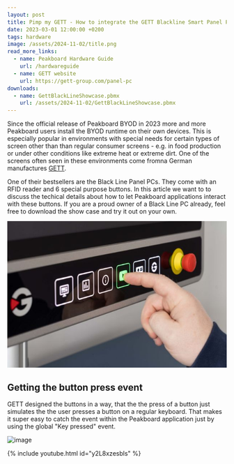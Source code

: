 ```yaml
---
layout: post
title: Pimp my GETT - How to integrate the GETT Blackline Smart Panel PC with Peakboard 
date: 2023-03-01 12:00:00 +0200
tags: hardware
image: /assets/2024-11-02/title.png
read_more_links:
  - name: Peakboard Hardware Guide
    url: /hardwareguide
  - name: GETT website
    url: https://gett-group.com/panel-pc
downloads:
  - name: GettBlackLineShowcase.pbmx
    url: /assets/2024-11-02/GettBlackLineShowcase.pbmx
---
```

Since the official release of Peakboard BYOD in 2023 more and more Peakboard users install the BYOD runtime on their own devices. This is especially popular in environments with special needs for certain types of screen other than than regular consumer screens - e.g. in food production or under other conditions like extreme heat or extreme dirt.
One of the screens often seen in these environments come fromna German manufactures [GETT](https://gett-group.com/panel-pc).

One of their bestsellers are the Black Line Panel PCs. They come with an RFID reader and 6 special purpose buttons. In this article we want to to discuss the techical details about how to let Peakboard applications interact with these buttons. If you are a proud owner of a Black Line PC already, feel free to download the show case and try it out on your own. 

![image](/assets/2024-11-02/010.jpeg)

## Getting the button press event

GETT designed the buttons in a way, that the the press of a button just simulates the the user presses a button on a regular keyboard. That makes it super easy to catch the event within the Peakboard application just by using the global "Key pressed" event.

![image](/assets/2024-11-02/010.png)



{% include youtube.html id="y2L8xzesbls" %}



